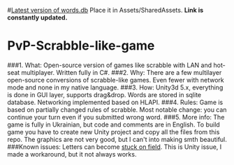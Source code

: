 #[Latest version of words.db](https://onedrive.live.com/redir?resid=C8E263D024CF1123!6237&authkey=!ADPaXttvgeZduSA&ithint=file%2czip)
Place it in Assets/SharedAssets. **Link is constantly updated.**
# PvP-Scrabble-like-game
###1. What:
Open-source version of games like scrabble with LAN and hot-seat multiplayer. Written fully in C#.
###2. Why:
There are a few multilayer open-source conversions of scrabble-like games. Even fewer with network mode and none in my native language.
###3. How:
Unity3d 5.x, everything is done in GUI layer, supports drag&drop. Words are stored in sqlite database. Networking implemented based on HLAPI.
###4. Rules:
Game is based on partially changed rules of scrabble. Most notable change: you can continue your turn even if you submitted wrong word.
###5. More info:
The game is fully in Ukrainian, but code and comments are in English. To build game you have to create new Unity project and copy all the files from this repo. The graphics are not very good, but I can't into making smth beautiful.
###Known issues:
Letters can become [stuck on field](https://github.com/DeadSith/PvP-Scrabble-like-game/issues/3). This is Unity issue, I made a workaround, but it not always works.
